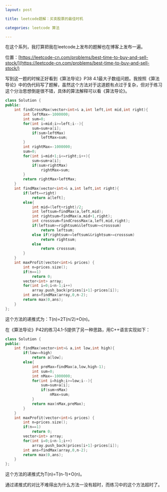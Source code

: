 ```yaml
---
layout: post

title: leetcode题解：买卖股票的最佳时机

categories: leetcode 算法

---
```


在这个系列，我打算把我在leetcode上发布的题解也在博客上发布一遍。

位置：[https://leetcode-cn.com/problems/best-time-to-buy-and-sell-stock/](https://leetcode-cn.com/problems/best-time-to-buy-and-sell-stock/)

写到这一题的时候正好看到《算法导论》P38 4.1最大子数组问题。我按照《算法导论》中的伪代码写了题解，虽然这个方法对于这道题有点过于复杂，但对于练习这个分治思想倒是很不错，具体的算法解释可以看《算法导论》。

```c++
class Solution {
public:
    int findCrossMax(vector<int>& a,int left,int mid,int right){
    	int leftMax=-1000000;
    	int sum=0;
        for(int i=mid;i>=left;i--){
            sum=sum+a[i];
            if(sum>leftMax)
                leftMax=sum;
        }
        int rightMax=-1000000;
        sum=0;
        for(int i=mid+1;i<=right;i++){
            sum=sum+a[i];
            if(sum>rightMax)
                rightMax=sum;
        }
        return rightMax+leftMax;
    }
    int findMax(vector<int>& a,int left,int right){
        if(left==right)
            return a[left];
        else{
            int mid=(left+right)/2;
            int leftsum=findMax(a,left,mid);
            int rightsum=findMax(a,mid+1,right);
            int crosssum=findCrossMax(a,left,mid,right);
            if(leftsum>=rightsum&&leftsum>=crosssum)
                return leftsum;
            else if(rightsum>=leftsum&&rightsum>=crosssum)
                return rightsum;
            else 
                return crosssum;
        }
    }
    int maxProfit(vector<int>& prices) {
        int n=prices.size();
        if(n==1)
            return 0;
        vector<int> array;
        for(int i=0;i<n-1;i++)
            array.push_back(prices[i+1]-prices[i]);
        int ans=findMax(array,0,n-2);
        return max(0,ans);
    }
};
```

这个方法的递推式为：T(n)=2T(n/2)+O(n)。

在《算法导论》P42的练习4.1-5提供了另一种思路，用C++语言实现如下：

```c++
class Solution {
public:
    int findMax(vector<int>& a,int low,int high){
        if(low==high)
            return a[low];
        else{
            int preMax=findMax(a,low,high-1);
            int sum=0;
            int nMax=-1000000;
            for(int i=high;i>=low;i--){
                sum=sum+a[i];
                if(sum>nMax)
                    nMax=sum;
            }
            return max(nMax,preMax);
        }
    }
    int maxProfit(vector<int>& prices) {
        int n=prices.size();
        if(n==1)
            return 0;
        vector<int> array;
        for(int i=0;i<n-1;i++)
            array.push_back(prices[i+1]-prices[i]);
        int ans=findMax(array,0,n-2);
        return max(0,ans);
    }
};
```

这个方法的递推式为T(n)=T(n-1)+O(n)。

通过递推式的对比不难得出为什么方法一没有超时，而练习中的这个方法超时了。